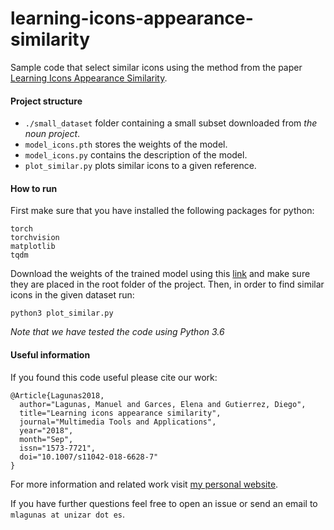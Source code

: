 # learning-icons-appearance-similarity
Sample code that select similar icons using the method from the paper [Learning Icons Appearance Similarity](https://arxiv.org/abs/1902.05378).

#### Project structure

- `./small_dataset` folder containing a small subset downloaded from _the noun project_.
- `model_icons.pth` stores the weights of the model.
- `model_icons.py` contains the description of the model.
- `plot_similar.py` plots similar icons to a given reference.

#### How to run

First make sure that you have installed the following packages for python:

```
torch
torchvision
matplotlib
tqdm
```

Download the weights of the trained model using this [link](https://drive.google.com/file/d/1-zidFgj0kI7h3rK7uRDGsMSCglppJqX4/view?usp=sharing)
and make sure they are placed in the root folder of the project.
Then, in order to find similar icons in the given dataset run:
```
python3 plot_similar.py
```

_Note that we have tested the code using Python 3.6_
#### Useful information

If you found this code useful please cite our work:
```
@Article{Lagunas2018,
  author="Lagunas, Manuel and Garces, Elena and Gutierrez, Diego",
  title="Learning icons appearance similarity",
  journal="Multimedia Tools and Applications",
  year="2018",
  month="Sep",
  issn="1573-7721",
  doi="10.1007/s11042-018-6628-7"
}
```

For more information and related work visit [my personal website](http://giga.cps.unizar.es/~mlagunas).

If you have further questions feel free to open an issue or send an email to `mlagunas at unizar dot es`.
